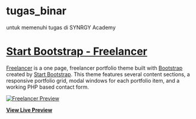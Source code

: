 # tugas_binar
untuk memenuhi tugas di SYNRGY Academy


# [Start Bootstrap - Freelancer](https://startbootstrap.com/theme/freelancer/)

[Freelancer](https://startbootstrap.com/theme/freelancer/) is a one page, freelancer portfolio theme built with [Bootstrap](https://getbootstrap.com/) created by [Start Bootstrap](https://startbootstrap.com/). This theme features several content sections, a responsive portfolio grid, modal windows for each portfolio item, and a working PHP based contact form.


[![Freelancer Preview](https://assets.startbootstrap.com/img/screenshots/themes/freelancer.png)](file:///home/andi/Downloads/bootstrap-andi/freelancer/index.html)

**[View Live Preview](file:///home/andi/Downloads/bootstrap-andi/freelancer/index.html)**
